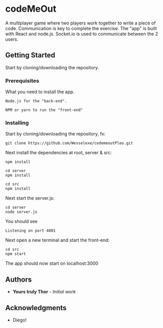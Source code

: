 # codeMeOut

A multiplayer game where two players work together to write a piece of code. Communication is key to complete the exercise.
The "app" is built with React and node.js. Socket.io is used to communicate between the 2 users.

## Getting Started

Start by cloning/downloading the repository.

### Prerequisites

What you need to install the app.

```
Node.js for the "back-end".

NPM or yarn to run the "front-end"
```

### Installing

Start by cloning/downloading the repository, fx:
```
git clone https://github.com/Wesselexe/codemeoutPleo.git
```

Next install the dependencies at root, server & src:
```
npm install

cd server
npm install

cd src
npm install
```

Next start the server.js:
```
cd server
node server.js
```

You should see
```
Listening on port 4001
```

Next open a new terminal and start the front-end:
```
cd src
npm start
```

The app should now start on localhost:3000

## Authors

* **Yours truly Thor** - *Initial work*

## Acknowledgments

* Diego!
